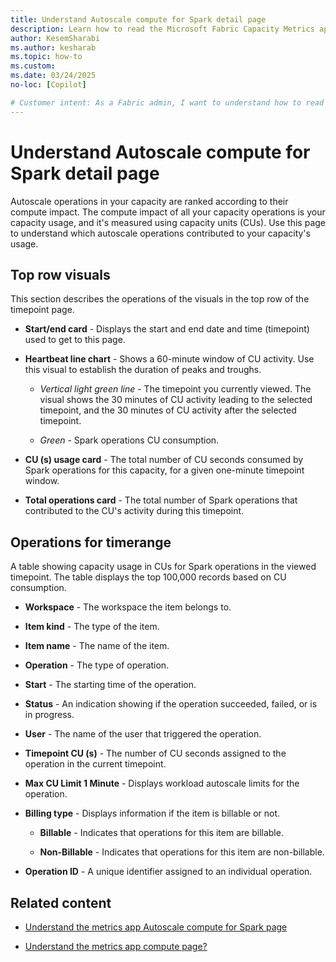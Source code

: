 ```yaml
---
title: Understand Autoscale compute for Spark detail page
description: Learn how to read the Microsoft Fabric Capacity Metrics app's Autoscale compute for Spark detail page.
author: KesemSharabi
ms.author: kesharab
ms.topic: how-to
ms.custom:
ms.date: 03/24/2025
no-loc: [Copilot]

# Customer intent: As a Fabric admin, I want to understand how to read the Microsoft Fabric Capacity Metrics app's Autoscale compute for Spark detail page.
---
```

 
# Understand Autoscale compute for Spark detail page

Autoscale operations in your capacity are ranked according to their compute impact. The compute impact of all your capacity operations is your capacity usage, and it's measured using capacity units (CUs). Use this page to understand which autoscale operations contributed to your capacity's usage.

## Top row visuals

This section describes the operations of the visuals in the top row of the timepoint page.

* **Start/end card** - Displays the start and end date and time (timepoint) used to get to this page.

* **Heartbeat line chart** - Shows a 60-minute window of CU activity. Use this visual to establish the duration of peaks and troughs.

    * *Vertical light green line* - The timepoint you currently viewed. The visual shows the 30 minutes of CU activity leading to the selected timepoint, and the 30 minutes of CU activity after the selected timepoint.

    * *Green* - Spark operations CU consumption.

* **CU (s) usage card** - The total number of CU seconds consumed by Spark operations for this capacity, for a given one-minute timepoint window.

* **Total operations card** - The total number of Spark operations that contributed to the CU's activity during this timepoint.

## Operations for timerange

A table showing capacity usage in CUs for Spark operations in the viewed timepoint. The table displays the top 100,000 records based on CU consumption.

* **Workspace** - The workspace the item belongs to.

* **Item kind** - The type of the item.

* **Item name** - The name of the item.

* **Operation** - The type of operation.

* **Start** - The starting time of the operation.

* **Status** - An indication showing if the operation succeeded, failed, or is in progress.

* **User** - The name of the user that triggered the operation.

* **Timepoint CU (s)** - The number of CU seconds assigned to the operation in the current timepoint.

* **Max CU Limit 1 Minute** - Displays workload autoscale limits for the operation.

* **Billing type** - Displays information if the item is billable or not.

    * **Billable** - Indicates that operations for this item are billable.

    * **Non-Billable**  - Indicates that operations for this item are non-billable.

* **Operation ID** - A unique identifier assigned to an individual operation.

## Related content

* [Understand the metrics app Autoscale compute for Spark page](metrics-app-feature-autoscale-page.md)

* [Understand the metrics app compute page?](metrics-app-compute-page.md)
